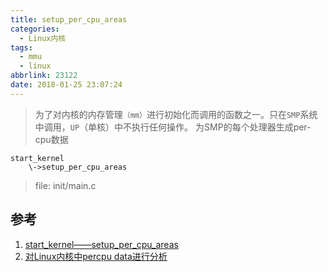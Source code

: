```yaml
---
title: setup_per_cpu_areas
categories:
  - Linux内核
tags:
  - mmu
  - linux
abbrlink: 23122
date: 2018-01-25 23:07:24
---
```


>为了对内核的内存管理`（mm）`进行初始化而调用的函数之一。只在`SMP`系统中调用，`UP`（单核）中不执行任何操作。
>为SMP的每个处理器生成per-cpu数据

```
start_kernel
	\->setup_per_cpu_areas
```
>file: init/main.c

<!--more-->



## 参考

1. [start_kernel——setup_per_cpu_areas](http://blog.csdn.net/yin262/article/details/46787879)
2. [对Linux内核中percpu data进行分析](http://blog.csdn.net/xylovezf/article/details/6828929)
